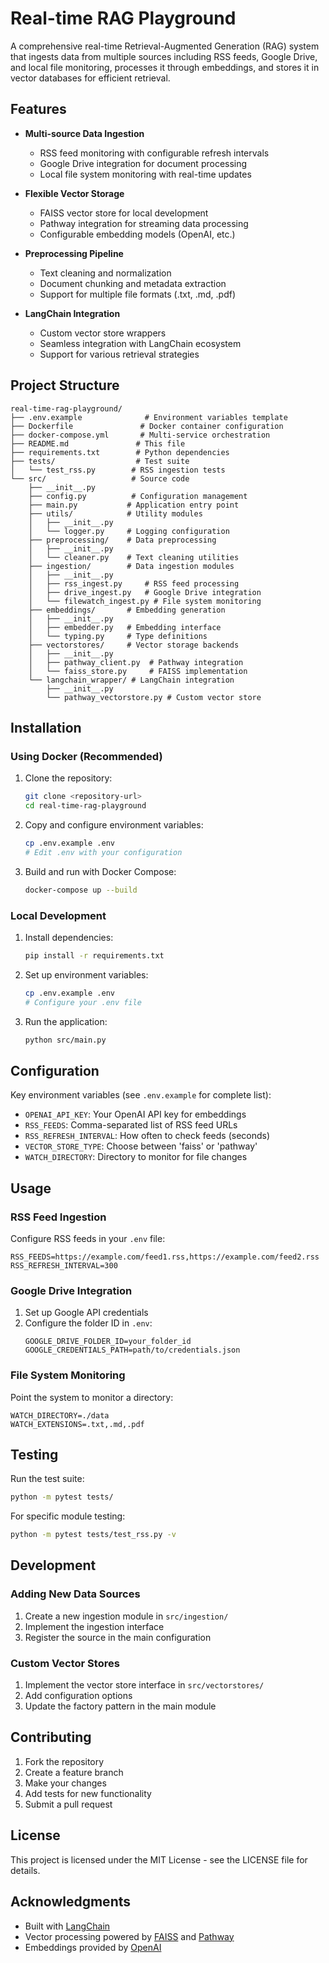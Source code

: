 # Real-time RAG Playground

A comprehensive real-time Retrieval-Augmented Generation (RAG) system that ingests data from multiple sources including RSS feeds, Google Drive, and local file monitoring, processes it through embeddings, and stores it in vector databases for efficient retrieval.

## Features

- **Multi-source Data Ingestion**
  - RSS feed monitoring with configurable refresh intervals
  - Google Drive integration for document processing
  - Local file system monitoring with real-time updates
  
- **Flexible Vector Storage**
  - FAISS vector store for local development
  - Pathway integration for streaming data processing
  - Configurable embedding models (OpenAI, etc.)

- **Preprocessing Pipeline**
  - Text cleaning and normalization
  - Document chunking and metadata extraction
  - Support for multiple file formats (.txt, .md, .pdf)

- **LangChain Integration**
  - Custom vector store wrappers
  - Seamless integration with LangChain ecosystem
  - Support for various retrieval strategies

## Project Structure

```
real-time-rag-playground/
├── .env.example              # Environment variables template
├── Dockerfile               # Docker container configuration
├── docker-compose.yml       # Multi-service orchestration
├── README.md               # This file
├── requirements.txt        # Python dependencies
├── tests/                  # Test suite
│   └── test_rss.py        # RSS ingestion tests
└── src/                   # Source code
    ├── __init__.py
    ├── config.py          # Configuration management
    ├── main.py           # Application entry point
    ├── utils/            # Utility modules
    │   ├── __init__.py
    │   └── logger.py     # Logging configuration
    ├── preprocessing/    # Data preprocessing
    │   ├── __init__.py
    │   └── cleaner.py    # Text cleaning utilities
    ├── ingestion/        # Data ingestion modules
    │   ├── __init__.py
    │   ├── rss_ingest.py     # RSS feed processing
    │   ├── drive_ingest.py   # Google Drive integration
    │   └── filewatch_ingest.py # File system monitoring
    ├── embeddings/       # Embedding generation
    │   ├── __init__.py
    │   ├── embedder.py   # Embedding interface
    │   └── typing.py     # Type definitions
    ├── vectorstores/     # Vector storage backends
    │   ├── __init__.py
    │   ├── pathway_client.py  # Pathway integration
    │   └── faiss_store.py     # FAISS implementation
    └── langchain_wrapper/ # LangChain integration
        ├── __init__.py
        └── pathway_vectorstore.py # Custom vector store
```

## Installation

### Using Docker (Recommended)

1. Clone the repository:
   ```bash
   git clone <repository-url>
   cd real-time-rag-playground
   ```

2. Copy and configure environment variables:
   ```bash
   cp .env.example .env
   # Edit .env with your configuration
   ```

3. Build and run with Docker Compose:
   ```bash
   docker-compose up --build
   ```

### Local Development

1. Install dependencies:
   ```bash
   pip install -r requirements.txt
   ```

2. Set up environment variables:
   ```bash
   cp .env.example .env
   # Configure your .env file
   ```

3. Run the application:
   ```bash
   python src/main.py
   ```

## Configuration

Key environment variables (see `.env.example` for complete list):

- `OPENAI_API_KEY`: Your OpenAI API key for embeddings
- `RSS_FEEDS`: Comma-separated list of RSS feed URLs
- `RSS_REFRESH_INTERVAL`: How often to check feeds (seconds)
- `VECTOR_STORE_TYPE`: Choose between 'faiss' or 'pathway'
- `WATCH_DIRECTORY`: Directory to monitor for file changes

## Usage

### RSS Feed Ingestion

Configure RSS feeds in your `.env` file:
```
RSS_FEEDS=https://example.com/feed1.rss,https://example.com/feed2.rss
RSS_REFRESH_INTERVAL=300
```

### Google Drive Integration

1. Set up Google API credentials
2. Configure the folder ID in `.env`:
   ```
   GOOGLE_DRIVE_FOLDER_ID=your_folder_id
   GOOGLE_CREDENTIALS_PATH=path/to/credentials.json
   ```

### File System Monitoring

Point the system to monitor a directory:
```
WATCH_DIRECTORY=./data
WATCH_EXTENSIONS=.txt,.md,.pdf
```

## Testing

Run the test suite:
```bash
python -m pytest tests/
```

For specific module testing:
```bash
python -m pytest tests/test_rss.py -v
```

## Development

### Adding New Data Sources

1. Create a new ingestion module in `src/ingestion/`
2. Implement the ingestion interface
3. Register the source in the main configuration

### Custom Vector Stores

1. Implement the vector store interface in `src/vectorstores/`
2. Add configuration options
3. Update the factory pattern in the main module

## Contributing

1. Fork the repository
2. Create a feature branch
3. Make your changes
4. Add tests for new functionality
5. Submit a pull request

## License

This project is licensed under the MIT License - see the LICENSE file for details.

## Acknowledgments

- Built with [LangChain](https://github.com/langchain-ai/langchain)
- Vector processing powered by [FAISS](https://github.com/facebookresearch/faiss) and [Pathway](https://pathway.com/)
- Embeddings provided by [OpenAI](https://openai.com/)